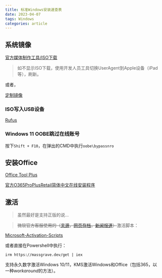 ```yaml
---
title: 标准Windows安装速查表
date: 2023-04-07
tags: Windows
categories: article
---
```


## 系统镜像
[官方媒体制作工具/ISO下载](https://www.microsoft.com/zh-cn/software-download/windows11)

> 如不显示ISO下载，使用开发人员工具切换UserAgent到Apple设备（iPad等），刷新。

或者，

[定制镜像](https://uupdump.net/)

### ISO写入USB设备
[Rufus](https://rufus.ie/zh/)

### Windows 11 OOBE跳过在线账号
按下`Shift + F10`，在弹出的CMD中执行`oobe\bypassnro`

## 安装Office
[Office Tool Plus](https://otp.landian.vip/zh-cn/)

[官方O365ProPlusRetail简体中文在线安装程序](https://c2rsetup.officeapps.live.com/c2r/download.aspx?productReleaseID=O365ProPlusRetail&platform=Def&language=zh-cn)

## 激活
> 虽然最好是支持正版的说...

> ~~微软官方客服使用的（[来源](https://twitter.com/TCNOco/status/1634620446002774018)，[网页存档](https://archive.is/kThLf)，[新闻报道](https://www.bleepingcomputer.com/news/security/microsoft-support-cracks-windows-for-customer-after-activation-fails/)）~~激活脚本：

[Microsoft-Activation-Scripts](https://github.com/massgravel/Microsoft-Activation-Scripts)

或者直接在Powershell中执行：

```pwsh
irm https://massgrave.dev/get | iex
```

支持永久数字激活Windows 10/11，KMS激活Windows和Office（包括365，以一种*workaround*的方法）。
